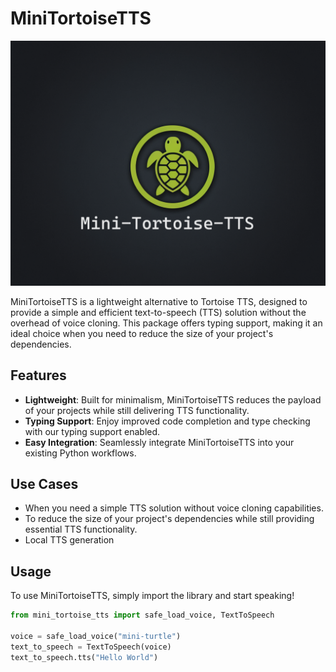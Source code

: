 # MiniTortoiseTTS

![mini-tortoise-tts.png](mini-tortoise-tts.png)

MiniTortoiseTTS is a lightweight alternative to Tortoise TTS, designed to provide a simple and efficient text-to-speech
(TTS) solution without the overhead of voice cloning. This package offers typing support, making it an ideal
choice when you need to reduce the size of your project's dependencies.

## Features

* **Lightweight**: Built for minimalism, MiniTortoiseTTS reduces the payload of your projects while still delivering TTS
functionality.
* **Typing Support**: Enjoy improved code completion and type checking with our typing support enabled.
* **Easy Integration**: Seamlessly integrate MiniTortoiseTTS into your existing Python workflows.

## Use Cases

* When you need a simple TTS solution without voice cloning capabilities.
* To reduce the size of your project's dependencies while still providing essential TTS functionality.
* Local TTS generation

## Usage

To use MiniTortoiseTTS, simply import the library and start speaking!

```python
from mini_tortoise_tts import safe_load_voice, TextToSpeech

voice = safe_load_voice("mini-turtle")
text_to_speech = TextToSpeech(voice)
text_to_speech.tts("Hello World")
```